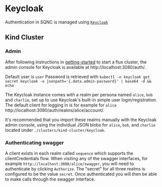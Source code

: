 # Keycloak

Authentication in SQNC is managed using [`Keycloak`](https://www.keycloak.org/)

## Kind Cluster

### Admin

After following instructions in [getting-started](./getting-started.md) to start a flux cluster, the admin console for Keycloak is available at http://localhost:3080/auth/.

Default user is `user`
Password is retrieved with `kubectl -n keycloak get secret keycloak -o jsonpath='{.data.admin-password}' | base64 -d && echo`

The Keycloak instance comes with a realm per persona named `alice`, `bob` and `charlie`, set up to use Keycloak's built-in simple user login/registration. The default client for logging in is for example for `alice` http://localhost:3080/auth/realms/alice/account/.

It's recommended that you import these realms manually with the Keycloak admin console, using the individual JSON blobs for `alice`, `bob`, and `charlie` located under `./clusters/kind-cluster/keycloak`.

### Authenticating swagger

A client exists in each realm called `sequence` which supports the clientCredentials flow. When visiting any of the swagger interfaces, for example `http://localhost:3080/alice/swagger`, you will need to authenticate by clicking `Authorize`. The "secret" for all three realms is configured to be the value `secret`. Once authenticated you will then be able to make calls through the swagger interface.
